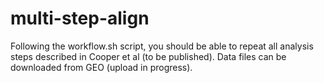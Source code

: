 # multi-step-align

Following the workflow.sh script, you should be able to repeat all analysis steps described in Cooper et al (to be published). Data files can be downloaded from GEO (upload in progress).
